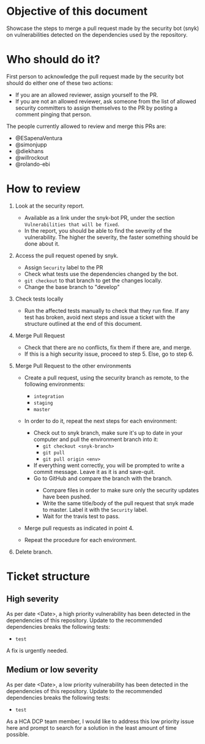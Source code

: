 # Objective of this document

Showcase the steps to merge a pull request made by the security bot (snyk) on vulnerabilities detected on the dependencies used by the repository.

# Who should do it?

First person to acknowledge the pull request made by the security bot should do either one of these two actions:

- If you are an allowed reviewer, assign yourself to the PR.
- If you are not an allowed reviewer, ask someone from the list of allowed security committers to assign themselves to the PR by posting a comment pinging that person.

The people currently allowed to review and merge this PRs are:

- @ESapenaVentura
- @simonjupp
- @diekhans
- @willrockout
- @rolando-ebi

<!Anyone else?>

# How to review

1. Look at the security report.
   
   - Available as a link under the snyk-bot PR, under the section `Vulnerabilities that will be fixed`.
   - In the report, you should be able to find the severity of the vulnerability. The higher the severity, the faster something should be done about it.

1. Access the pull request opened by snyk.

   - Assign `Security` label to the PR
   - Check what tests use the dependencies changed by the bot.
   - `git checkout` to that branch to get the changes locally.
   - Change the base branch to "develop"

1. Check tests locally
   
   - Run the affected tests manually to check that they run fine. If any test has broken, avoid next steps and issue a ticket with the structure outlined at the end of this document.
   
1. Merge Pull Request
   
   - Check that there are no conflicts, fix them if there are, and merge.
   - If this is a high security issue, proceed to step 5. Else, go to step 6.
   
1. Merge Pull Request to the other environments
   
   <!-- IMPORTANT: SHOULD WE RUN THE TESTS FOR EACH ENVIRONMENT? -->
   
   - Create a pull request, using the security branch as remote, to the following environments:
     
     - `integration`
     - `staging`
     - `master`
   
   - In order to do it, repeat the next steps for each environment:
     - Check out to snyk branch, make sure it's up to date in your computer and pull the environment branch into it:
        - `git checkout <snyk-branch>`
        - `git pull`
        - `git pull origin <env>`
     - If everything went correctly, you will be prompted to write a commit message. Leave it as it is and save-quit.
     - Go to GitHub and compare the <env> branch with the <snyk> branch.
        - Compare files in order to make sure only the security updates have been pushed.
        - Write the same title/body of the pull request that snyk made to master. Label it with the `Security` label.
        - Wait for the travis test to pass.
        
   - Merge pull requests as indicated in point 4.
   - Repeat the procedure for each environment.
  
1. Delete branch.
      
# Ticket structure

## High severity

<!-- Please follow the next pattern for the title of the ticket: 
[URGENT] High severity security issue - PR #<Number of PR>-->

As per date \<Date\>, a high priority vulnerability has been detected in the dependencies of this repository. Update to the recommended dependencies breaks the following tests:

- `test`

A fix is urgently needed.

## Medium or low severity
<!-- Please follow the next pattern for the title of the ticket: 
low/medium severity security issue - PR #<Number of PR>-->

As per date \<Date\>, a low priority vulnerability has been detected in the dependencies of this repository. Update to the recommended dependencies breaks the following tests:

- `test`

As a HCA DCP team member, I would like to address this low priority issue here and prompt to search for a solution in the least amount of time possible.